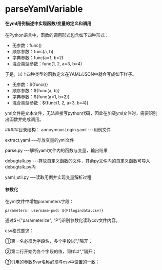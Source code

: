 # parseYamlVariable
#### 在yml用例描述中实现函数/变量的定义和调用


在Python语言中，函数的调用形式包含如下四种形式：
- 无参数：func()
- 顺序参数：func(a, b)
- 字典参数：func(a=1, b=2)
- 混合类型参数：func(1, 2, a=3, b=4)

于是，以上四种类型的函数定义在YAML/JSON中就会写成如下样子。

- 无参数：${func()}
- 顺序参数：${func(a, b)}
- 字典参数：${func(a=1, b=2)}
- 混合类型参数：${func(1, 2, a=3, b=4)}

yml文件是文本文件，无法直接写python代码，因此在加载yml文件时，需要识别出函数并完成调用。

#####目录结构：
annoymousLogin.yaml   ---用例文件

extract.yaml          ---存放变量的yml文件

parse.py              ---解析yaml文件内的函数与变量，输出结果

debugtalk.py          ---存放自定义函数的文件，其余py文件内的自定义函数可导入debugtalk.py内

yaml_util.py          ---读取用例并实现变量解析过程 

#### 参数化
在yml文件中增加parameters字段：

`parameters:
      username-pwd: ${P(logindata.csv)}`

通过$+["parameterize", "P"]识别参数化读取csv文件内容。

csv格式要求：

①第一名必须为字段名，多个字段以","隔开；

②第二行开始为各个字段的值，同样以","隔开；

③引用的参数$var名称必须与csv中设置的一致；